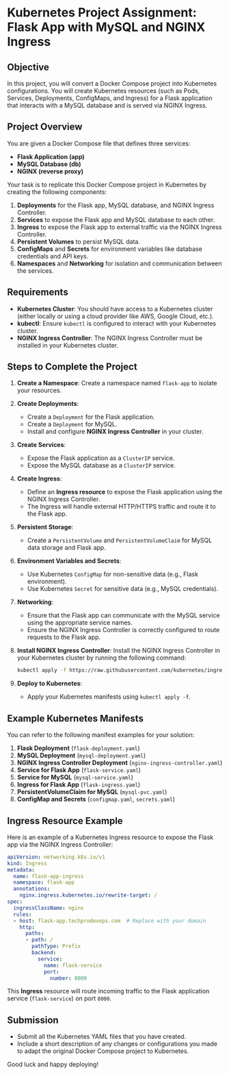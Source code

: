 # Kubernetes Project Assignment: Flask App with MySQL and NGINX Ingress

## Objective

In this project, you will convert a Docker Compose project into Kubernetes configurations. You will create Kubernetes resources (such as Pods, Services, Deployments, ConfigMaps, and Ingress) for a Flask application that interacts with a MySQL database and is served via NGINX Ingress.

## Project Overview

You are given a Docker Compose file that defines three services:
- **Flask Application (app)**
- **MySQL Database (db)**
- **NGINX (reverse proxy)**

Your task is to replicate this Docker Compose project in Kubernetes by creating the following components:
1. **Deployments** for the Flask app, MySQL database, and NGINX Ingress Controller.
2. **Services** to expose the Flask app and MySQL database to each other.
3. **Ingress** to expose the Flask app to external traffic via the NGINX Ingress Controller.
4. **Persistent Volumes** to persist MySQL data.
5. **ConfigMaps** and **Secrets** for environment variables like database credentials and API keys.
6. **Namespaces** and **Networking** for isolation and communication between the services.

## Requirements

- **Kubernetes Cluster**: You should have access to a Kubernetes cluster (either locally or using a cloud provider like AWS, Google Cloud, etc.).
- **kubectl**: Ensure `kubectl` is configured to interact with your Kubernetes cluster.
- **NGINX Ingress Controller**: The NGINX Ingress Controller must be installed in your Kubernetes cluster.

## Steps to Complete the Project

1. **Create a Namespace**:
   Create a namespace named `flask-app` to isolate your resources.

2. **Create Deployments**:
   - Create a `Deployment` for the Flask application.
   - Create a `Deployment` for MySQL.
   - Install and configure **NGINX Ingress Controller** in your cluster.

3. **Create Services**:
   - Expose the Flask application as a `ClusterIP` service.
   - Expose the MySQL database as a `ClusterIP` service.

4. **Create Ingress**:
   - Define an **Ingress resource** to expose the Flask application using the NGINX Ingress Controller.
   - The Ingress will handle external HTTP/HTTPS traffic and route it to the Flask app.

5. **Persistent Storage**:
   - Create a `PersistentVolume` and `PersistentVolumeClaim` for MySQL data storage and Flask app.

6. **Environment Variables and Secrets**:
   - Use Kubernetes `ConfigMap` for non-sensitive data (e.g., Flask environment).
   - Use Kubernetes `Secret` for sensitive data (e.g., MySQL credentials).

7. **Networking**:
   - Ensure that the Flask app can communicate with the MySQL service using the appropriate service names.
   - Ensure the NGINX Ingress Controller is correctly configured to route requests to the Flask app.

8. **Install NGINX Ingress Controller**:
   Install the NGINX Ingress Controller in your Kubernetes cluster by running the following command:

   ```bash
   kubectl apply -f https://raw.githubusercontent.com/kubernetes/ingress-nginx/main/deploy/static/provider/cloud/deploy.yaml
   ```

9. **Deploy to Kubernetes**:
   - Apply your Kubernetes manifests using `kubectl apply -f`.

## Example Kubernetes Manifests

You can refer to the following manifest examples for your solution:

1. **Flask Deployment** (`flask-deployment.yaml`)
2. **MySQL Deployment** (`mysql-deployment.yaml`)
3. **NGINX Ingress Controller Deployment** (`nginx-ingress-controller.yaml`)
4. **Service for Flask App** (`flask-service.yaml`)
5. **Service for MySQL** (`mysql-service.yaml`)
6. **Ingress for Flask App** (`flask-ingress.yaml`)
7. **PersistentVolumeClaim for MySQL** (`mysql-pvc.yaml`)
8. **ConfigMap and Secrets** (`configmap.yaml`, `secrets.yaml`)

## Ingress Resource Example

Here is an example of a Kubernetes Ingress resource to expose the Flask app via the NGINX Ingress Controller:

```yaml
apiVersion: networking.k8s.io/v1
kind: Ingress
metadata:
  name: flask-app-ingress
  namespace: flask-app
  annotations:
    nginx.ingress.kubernetes.io/rewrite-target: /
spec:
  ingressClassName: nginx
  rules:
  - host: flask-app.techprodevops.com  # Replace with your domain
    http:
      paths:
      - path: /
        pathType: Prefix
        backend:
          service:
            name: flask-service
            port:
              number: 8000
```

This **Ingress** resource will route incoming traffic to the Flask application service (`flask-service`) on port `8000`.

## Submission

- Submit all the Kubernetes YAML files that you have created.
- Include a short description of any changes or configurations you made to adapt the original Docker Compose project to Kubernetes.

Good luck and happy deploying!
```
